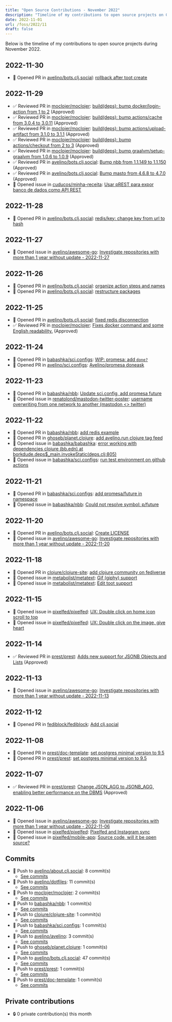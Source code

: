 ```yaml
---
title: "Open Source Contributions - November 2022"
description: "Timeline of my contributions to open source projects on GitHub during November 2022."
date: 2022-11-01
url: /foss/2022/11
draft: false
---
```


Below is the timeline of my contributions to open source projects during November 2022.

## 2022-11-30

- 🔀 Opened PR in [avelino/bots.clj.social](https://github.com/avelino/bots.clj.social): [rollback after toot create](https://github.com/avelino/bots.clj.social/pull/8)

## 2022-11-29

- ✅ Reviewed PR in [moclojer/moclojer](https://github.com/moclojer/moclojer): [build(deps): bump docker/login-action from 1 to 2](https://github.com/moclojer/moclojer/pull/78#pullrequestreview-1197391357) (Approved)
- ✅ Reviewed PR in [moclojer/moclojer](https://github.com/moclojer/moclojer): [build(deps): bump actions/cache from 3.0.4 to 3.0.11](https://github.com/moclojer/moclojer/pull/80#pullrequestreview-1197390619) (Approved)
- ✅ Reviewed PR in [moclojer/moclojer](https://github.com/moclojer/moclojer): [build(deps): bump actions/upload-artifact from 3.1.0 to 3.1.1](https://github.com/moclojer/moclojer/pull/81#pullrequestreview-1197389608) (Approved)
- ✅ Reviewed PR in [moclojer/moclojer](https://github.com/moclojer/moclojer): [build(deps): bump actions/checkout from 2 to 3](https://github.com/moclojer/moclojer/pull/79#pullrequestreview-1197388168) (Approved)
- ✅ Reviewed PR in [moclojer/moclojer](https://github.com/moclojer/moclojer): [build(deps): bump graalvm/setup-graalvm from 1.0.6 to 1.0.9](https://github.com/moclojer/moclojer/pull/77#pullrequestreview-1197387182) (Approved)
- ✅ Reviewed PR in [avelino/bots.clj.social](https://github.com/avelino/bots.clj.social): [Bump nbb from 1.1.149 to 1.1.150](https://github.com/avelino/bots.clj.social/pull/7#pullrequestreview-1197479352) (Approved)
- ✅ Reviewed PR in [avelino/bots.clj.social](https://github.com/avelino/bots.clj.social): [Bump masto from 4.6.8 to 4.7.0](https://github.com/avelino/bots.clj.social/pull/6#pullrequestreview-1197478928) (Approved)
- 🐛 Opened issue in [cuducos/minha-receita](https://github.com/cuducos/minha-receita): [Usar pREST para expor banco de dados como API REST](https://github.com/cuducos/minha-receita/issues/167)

## 2022-11-28

- 🔀 Opened PR in [avelino/bots.clj.social](https://github.com/avelino/bots.clj.social): [redis/key: change key from url to hash](https://github.com/avelino/bots.clj.social/pull/5)

## 2022-11-27

- 🐛 Opened issue in [avelino/awesome-go](https://github.com/avelino/awesome-go): [Investigate repositories with more than 1 year without update - 2022-11-27](https://github.com/avelino/awesome-go/issues/4617)

## 2022-11-26

- 🔀 Opened PR in [avelino/bots.clj.social](https://github.com/avelino/bots.clj.social): [organize action steps and names](https://github.com/avelino/bots.clj.social/pull/4)
- 🔀 Opened PR in [avelino/bots.clj.social](https://github.com/avelino/bots.clj.social): [restructure packages](https://github.com/avelino/bots.clj.social/pull/3)

## 2022-11-25

- 🔀 Opened PR in [avelino/bots.clj.social](https://github.com/avelino/bots.clj.social): [fixed redis disconnection](https://github.com/avelino/bots.clj.social/pull/2)
- ✅ Reviewed PR in [moclojer/moclojer](https://github.com/moclojer/moclojer): [Fixes docker command and some English readability.](https://github.com/moclojer/moclojer/pull/76#pullrequestreview-1193724825) (Approved)

## 2022-11-24

- 🔀 Opened PR in [babashka/sci.configs](https://github.com/babashka/sci.configs): [WIP: promesa: add `done?`](https://github.com/babashka/sci.configs/pull/16)
- 🔀 Opened PR in [avelino/sci.configs](https://github.com/avelino/sci.configs): [Avelino/promesa doneask](https://github.com/avelino/sci.configs/pull/1)

## 2022-11-23

- 🔀 Opened PR in [babashka/nbb](https://github.com/babashka/nbb): [Update sci.config, add promesa future](https://github.com/babashka/nbb/pull/284)
- 🐛 Opened issue in [renatolond/mastodon-twitter-poster](https://github.com/renatolond/mastodon-twitter-poster): [username overwriting from one network to another (mastodon <> twitter)](https://github.com/renatolond/mastodon-twitter-poster/issues/884)

## 2022-11-22

- 🔀 Opened PR in [babashka/nbb](https://github.com/babashka/nbb): [add redis example](https://github.com/babashka/nbb/pull/283)
- 🔀 Opened PR in [ghoseb/planet.clojure](https://github.com/ghoseb/planet.clojure): [add avelino.run clojure tag feed](https://github.com/ghoseb/planet.clojure/pull/342)
- 🐛 Opened issue in [babashka/babashka](https://github.com/babashka/babashka): [error working with dependencies clojure (bb.edn) at borkdude.deps$_main.invokeStatic(deps.clj:805)](https://github.com/babashka/babashka/issues/1425)
- 🐛 Opened issue in [babashka/sci.configs](https://github.com/babashka/sci.configs): [run test environment on github actions](https://github.com/babashka/sci.configs/issues/14)

## 2022-11-21

- 🔀 Opened PR in [babashka/sci.configs](https://github.com/babashka/sci.configs): [add promesa/future in namespace](https://github.com/babashka/sci.configs/pull/13)
- 🐛 Opened issue in [babashka/nbb](https://github.com/babashka/nbb): [Could not resolve symbol: p/future](https://github.com/babashka/nbb/issues/282)

## 2022-11-20

- 🔀 Opened PR in [avelino/bots.clj.social](https://github.com/avelino/bots.clj.social): [Create LICENSE](https://github.com/avelino/bots.clj.social/pull/1)
- 🐛 Opened issue in [avelino/awesome-go](https://github.com/avelino/awesome-go): [Investigate repositories with more than 1 year without update - 2022-11-20](https://github.com/avelino/awesome-go/issues/4607)

## 2022-11-18

- 🔀 Opened PR in [clojure/clojure-site](https://github.com/clojure/clojure-site): [add clojure community on fediverse](https://github.com/clojure/clojure-site/pull/618)
- 🐛 Opened issue in [metabolist/metatext](https://github.com/metabolist/metatext): [Gif (giphy) support ](https://github.com/metabolist/metatext/issues/193)
- 🐛 Opened issue in [metabolist/metatext](https://github.com/metabolist/metatext): [Edit toot support](https://github.com/metabolist/metatext/issues/192)

## 2022-11-15

- 🐛 Opened issue in [pixelfed/pixelfed](https://github.com/pixelfed/pixelfed): [UX: Double click on home icon scroll to top](https://github.com/pixelfed/pixelfed/issues/3777)
- 🐛 Opened issue in [pixelfed/pixelfed](https://github.com/pixelfed/pixelfed): [UX: Double click on the image, give heart](https://github.com/pixelfed/pixelfed/issues/3776)

## 2022-11-14

- ✅ Reviewed PR in [prest/prest](https://github.com/prest/prest): [Adds new support for JSONB Objects and Lists](https://github.com/prest/prest/pull/740#pullrequestreview-1179173530) (Approved)

## 2022-11-13

- 🐛 Opened issue in [avelino/awesome-go](https://github.com/avelino/awesome-go): [Investigate repositories with more than 1 year without update - 2022-11-13](https://github.com/avelino/awesome-go/issues/4600)

## 2022-11-12

- 🔀 Opened PR in [fediblock/fediblock](https://github.com/fediblock/fediblock): [Add clj.social](https://github.com/fediblock/fediblock/pull/1)

## 2022-11-08

- 🔀 Opened PR in [prest/doc-template](https://github.com/prest/doc-template): [set postgres minimal version to 9.5](https://github.com/prest/doc-template/pull/45)
- 🔀 Opened PR in [prest/prest](https://github.com/prest/prest): [set postgres minimal version to 9.5](https://github.com/prest/prest/pull/735)

## 2022-11-07

- ✅ Reviewed PR in [prest/prest](https://github.com/prest/prest): [Change JSON_AGG to JSONB_AGG, enabling better performance on the DBMS](https://github.com/prest/prest/pull/733#pullrequestreview-1170515050) (Approved)

## 2022-11-06

- 🐛 Opened issue in [avelino/awesome-go](https://github.com/avelino/awesome-go): [Investigate repositories with more than 1 year without update - 2022-11-06](https://github.com/avelino/awesome-go/issues/4593)
- 🐛 Opened issue in [pixelfed/pixelfed](https://github.com/pixelfed/pixelfed): [Pixelfed and Instagram sync](https://github.com/pixelfed/pixelfed/issues/3724)
- 🐛 Opened issue in [pixelfed/mobile-app](https://github.com/pixelfed/mobile-app): [Source code, will it be open source?](https://github.com/pixelfed/mobile-app/issues/31)

## Commits

- 🔨 Push to [avelino/about.clj.social](https://github.com/avelino/about.clj.social): 8 commit(s)
  - [See commits](https://github.com/avelino/about.clj.social/commits?author=avelino&since=2022-11-01T00:00:00Z&until=2022-11-30T23:59:59Z)
- 🔨 Push to [avelino/dotfiles](https://github.com/avelino/dotfiles): 11 commit(s)
  - [See commits](https://github.com/avelino/dotfiles/commits?author=avelino&since=2022-11-01T00:00:00Z&until=2022-11-30T23:59:59Z)
- 🔨 Push to [moclojer/moclojer](https://github.com/moclojer/moclojer): 2 commit(s)
  - [See commits](https://github.com/moclojer/moclojer/commits?author=avelino&since=2022-11-01T00:00:00Z&until=2022-11-30T23:59:59Z)
- 🔨 Push to [babashka/nbb](https://github.com/babashka/nbb): 1 commit(s)
  - [See commits](https://github.com/babashka/nbb/commits?author=avelino&since=2022-11-01T00:00:00Z&until=2022-11-30T23:59:59Z)
- 🔨 Push to [clojure/clojure-site](https://github.com/clojure/clojure-site): 1 commit(s)
  - [See commits](https://github.com/clojure/clojure-site/commits?author=avelino&since=2022-11-01T00:00:00Z&until=2022-11-30T23:59:59Z)
- 🔨 Push to [babashka/sci.configs](https://github.com/babashka/sci.configs): 1 commit(s)
  - [See commits](https://github.com/babashka/sci.configs/commits?author=avelino&since=2022-11-01T00:00:00Z&until=2022-11-30T23:59:59Z)
- 🔨 Push to [avelino/avelino](https://github.com/avelino/avelino): 3 commit(s)
  - [See commits](https://github.com/avelino/avelino/commits?author=avelino&since=2022-11-01T00:00:00Z&until=2022-11-30T23:59:59Z)
- 🔨 Push to [ghoseb/planet.clojure](https://github.com/ghoseb/planet.clojure): 1 commit(s)
  - [See commits](https://github.com/ghoseb/planet.clojure/commits?author=avelino&since=2022-11-01T00:00:00Z&until=2022-11-30T23:59:59Z)
- 🔨 Push to [avelino/bots.clj.social](https://github.com/avelino/bots.clj.social): 47 commit(s)
  - [See commits](https://github.com/avelino/bots.clj.social/commits?author=avelino&since=2022-11-01T00:00:00Z&until=2022-11-30T23:59:59Z)
- 🔨 Push to [prest/prest](https://github.com/prest/prest): 1 commit(s)
  - [See commits](https://github.com/prest/prest/commits?author=avelino&since=2022-11-01T00:00:00Z&until=2022-11-30T23:59:59Z)
- 🔨 Push to [prest/doc-template](https://github.com/prest/doc-template): 1 commit(s)
  - [See commits](https://github.com/prest/doc-template/commits?author=avelino&since=2022-11-01T00:00:00Z&until=2022-11-30T23:59:59Z)

## Private contributions

- 🔒 0 private contribution(s) this month


